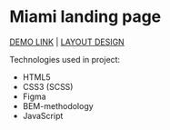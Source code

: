# Miami landing page

  [DEMO LINK](https://artem5457.github.io/My-miami/) | [LAYOUT DESIGN](https://www.figma.com/file/nHz8bflIwJaWP3P99vKTH5/miami_home_new?node-id=16033%3A3)

  Technologies used in project:

- HTML5
- CSS3 (SCSS)
- Figma
- BEM-methodology
- JavaScript
